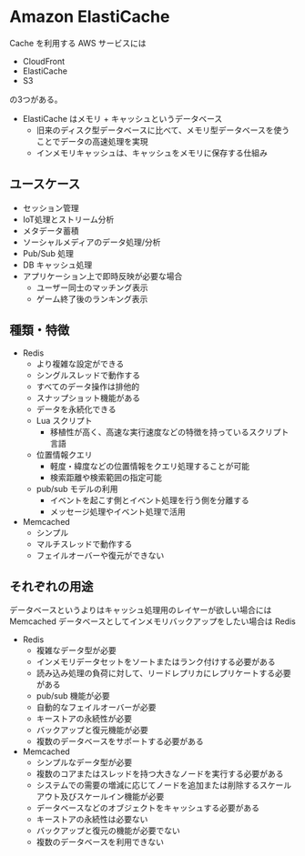 # Amazon ElastiCache

Cache を利用する AWS サービスには

- CloudFront
- ElastiCache
- S3

の3つがある。

- ElastiCache はメモリ + キャッシュというデータベース
  - 旧来のディスク型データベースに比べて、メモリ型データベースを使うことでデータの高速処理を実現
  - インメモリキャッシュは、キャッシュをメモリに保存する仕組み

## ユースケース

- セッション管理
- IoT処理とストリーム分析
- メタデータ蓄積
- ソーシャルメディアのデータ処理/分析
- Pub/Sub 処理
- DB キャッシュ処理
- アプリケーション上で即時反映が必要な場合
  - ユーザー同士のマッチング表示
  - ゲーム終了後のランキング表示

## 種類・特徴

- Redis
  - より複雑な設定ができる
  - シングルスレッドで動作する
  - すべてのデータ操作は排他的
  - スナップショット機能がある
  - データを永続化できる
  - Lua スクリプト
    - 移植性が高く、高速な実行速度などの特徴を持っているスクリプト言語
  - 位置情報クエリ
    - 軽度・緯度などの位置情報をクエリ処理することが可能
    - 検索距離や検索範囲の指定可能
  - pub/sub モデルの利用
    - イベントを起こす側とイベント処理を行う側を分離する
    - メッセージ処理やイベント処理で活用
- Memcached
  - シンプル
  - マルチスレッドで動作する
  - フェイルオーバーや復元ができない

## それぞれの用途

データベースというよりはキャッシュ処理用のレイヤーが欲しい場合には Memcached
データベースとしてインメモリバックアップをしたい場合は Redis

- Redis
  - 複雑なデータ型が必要
  - インメモリデータセットをソートまたはランク付けする必要がある
  - 読み込み処理の負荷に対して、リードレプリカにレプリケートする必要がある
  - pub/sub 機能が必要
  - 自動的なフェイルオーバーが必要
  - キーストアの永続性が必要
  - バックアップと復元機能が必要
  - 複数のデータベースをサポートする必要がある
- Memcached
  - シンプルなデータ型が必要
  - 複数のコアまたはスレッドを持つ大きなノードを実行する必要がある
  - システムでの需要の増減に応じてノードを追加または削除するスケールアウト及びスケールイン機能が必要
  - データベースなどのオブジェクトをキャッシュする必要がある
  - キーストアの永続性は必要ない
  - バックアップと復元の機能が必要でない
  - 複数のデータベースを利用できない
